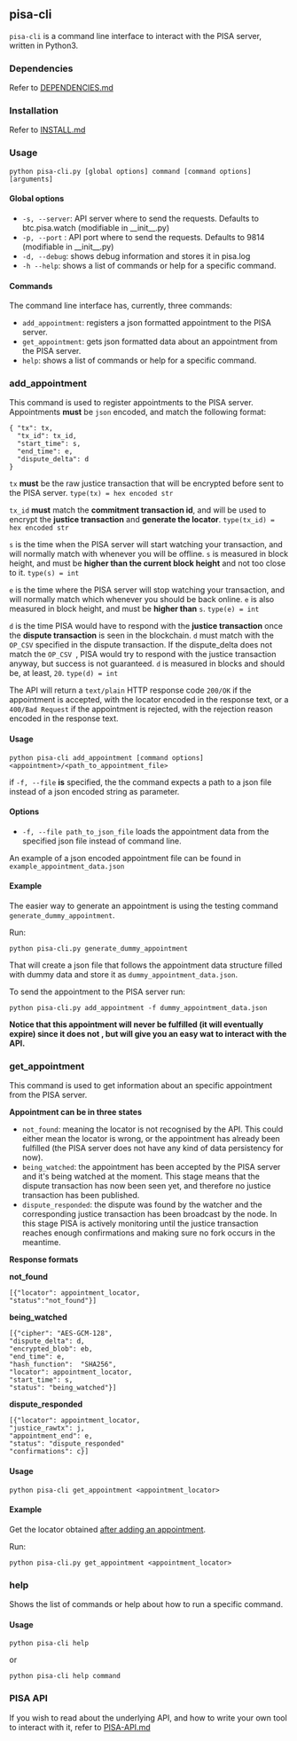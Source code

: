 ## pisa-cli

`pisa-cli` is a command line interface to interact with the PISA server, written in Python3.

### Dependencies
Refer to [DEPENDENCIES.md](DEPENDENCIES.md)

### Installation

Refer to [INSTALL.md](INSTALL.md)

### Usage

	python pisa-cli.py [global options] command [command options] [arguments]
	
#### Global options

- `-s, --server`:	API server where to send the requests. Defaults to btc.pisa.watch (modifiable in \_\_init\_\_.py)
- `-p, --port` :	API port where to send the requests. Defaults to 9814 (modifiable in \_\_init\_\_.py)
- `-d, --debug`: 	shows debug information and stores it in pisa.log
- `-h --help`: 	shows a list of commands or help for a specific command.

#### Commands

The command line interface has, currently, three commands:

- `add_appointment`: registers a json formatted appointment to the PISA server.
- `get_appointment`: gets json formatted data about an appointment from the PISA server.
- `help`: shows a list of commands or help for a specific command.

### add_appointment

This command is used to register appointments to the PISA server. Appointments **must** be `json` encoded, and match the following format:

	{ "tx": tx,
	  "tx_id": tx_id,
	  "start_time": s,
	  "end_time": e,
	  "dispute_delta": d
	}
	
`tx` **must** be the raw justice transaction that will be encrypted before sent to the PISA server. `type(tx) = hex encoded str`

`tx_id` **must** match the **commitment transaction id**, and will be used to encrypt the **justice transaction** and **generate the locator**. `type(tx_id) = hex encoded str`

`s` is the time when the PISA server will start watching your transaction, and will normally match with whenever you will be offline. `s` is measured in block height, and must be **higher than the current block height** and not too close to it. `type(s) = int`

`e` is the time where the PISA server will stop watching your transaction, and will normally match which whenever you should be back online. `e` is also measured in block height, and must be **higher than** `s`. `type(e) = int`

`d` is the time PISA would have to respond with the **justice transaction** once the **dispute transaction** is seen in the blockchain. `d` must match with the `OP_CSV` specified in the dispute transaction. If the dispute_delta does not match the `OP_CSV `, PISA would try to respond with the justice transaction anyway, but success is not guaranteed. `d` is measured in blocks and should be, at least, `20`. `type(d) = int`

The API will return a `text/plain` HTTP response code `200/OK` if the appointment is accepted, with the locator encoded in the response text, or a `400/Bad Request` if the appointment is rejected, with the rejection reason encoded in the response text. 


#### Usage

	python pisa-cli add_appointment [command options] <appointment>/<path_to_appointment_file>
	
if `-f, --file` **is** specified, the the command expects a path to a json file instead of a json encoded
	string as parameter.
	
#### Options
- `-f, --file path_to_json_file`	 loads the appointment data from the specified json file instead of command line.

An example of a json encoded appointment file can be found in `example_appointment_data.json`

#### Example

The easier way to generate an appointment is using the testing command `generate_dummy_appointment`.

Run:

`python pisa-cli.py generate_dummy_appointment`

That will create a json file that follows the appointment data structure filled with dummy data and store it as `dummy_appointment_data.json`.

To send the appointment to the PISA server run:

`python pisa-cli.py add_appointment -f dummy_appointment_data.json `

**Notice that this appointment will never be fulfilled (it will eventually expire) since it does not , but will give you an easy wat to interact with the API.**


### get_appointment

This command is used to get information about an specific appointment from the PISA server.

**Appointment can be in three states**

- `not_found`: meaning the locator is not recognised by the API. This could either mean the locator is wrong, or the appointment has already been fulfilled (the PISA server does not have any kind of data persistency for now).
- `being_watched`: the appointment has been accepted by the PISA server and it's being watched at the moment. This stage means that the dispute transaction has now been seen yet, and therefore no justice transaction has been published.
- `dispute_responded`: the dispute was found by the watcher and the corresponding justice transaction has been broadcast by the node. In this stage PISA is actively monitoring until the justice transaction reaches enough confirmations and making sure no fork occurs in the meantime.

**Response formats**

**not_found**

	[{"locator": appointment_locator, 
	"status":"not_found"}]
	
**being_watched**

	[{"cipher": "AES-GCM-128",
	"dispute_delta": d,
	"encrypted_blob": eb,
	"end_time": e,
	"hash_function":  "SHA256",
	"locator": appointment_locator,
	"start_time": s,
	"status": "being_watched"}]
	
**dispute_responded**

	[{"locator": appointment_locator,
	"justice_rawtx": j,
	"appointment_end": e,
	"status": "dispute_responded"
	"confirmations": c}]
	
#### Usage

	python pisa-cli get_appointment <appointment_locator>
	
#### Example

Get the locator obtained [after adding an appointment](#example).

Run:

	python pisa-cli.py get_appointment <appointment_locator>
	
### help

Shows the list of commands or help about how to run a specific command.

#### Usage
	python pisa-cli help
	
or

	python pisa-cli help command

### PISA API	

If you wish to read about the underlying API, and how to write your own tool to interact with it, refer to [PISA-API.md](PISA-API.md)